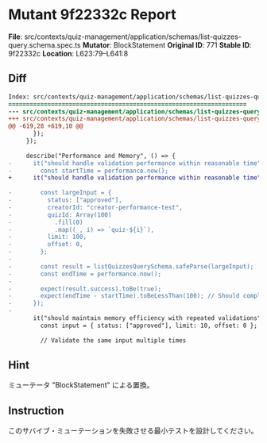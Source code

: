 # Mutant 9f22332c Report

**File**: src/contexts/quiz-management/application/schemas/list-quizzes-query.schema.spec.ts
**Mutator**: BlockStatement
**Original ID**: 771
**Stable ID**: 9f22332c
**Location**: L623:79–L641:8

## Diff

```diff
Index: src/contexts/quiz-management/application/schemas/list-quizzes-query.schema.spec.ts
===================================================================
--- src/contexts/quiz-management/application/schemas/list-quizzes-query.schema.spec.ts	original
+++ src/contexts/quiz-management/application/schemas/list-quizzes-query.schema.spec.ts	mutated #771
@@ -619,28 +619,10 @@
       });
     });
 
     describe("Performance and Memory", () => {
-      it("should handle validation performance within reasonable time", () => {
-        const startTime = performance.now();
+      it("should handle validation performance within reasonable time", () => {});
 
-        const largeInput = {
-          status: ["approved"],
-          creatorId: "creator-performance-test",
-          quizId: Array(100)
-            .fill(0)
-            .map((_, i) => `quiz-${i}`),
-          limit: 100,
-          offset: 0,
-        };
-
-        const result = listQuizzesQuerySchema.safeParse(largeInput);
-        const endTime = performance.now();
-
-        expect(result.success).toBe(true);
-        expect(endTime - startTime).toBeLessThan(100); // Should complete within 100ms
-      });
-
       it("should maintain memory efficiency with repeated validations", () => {
         const input = { status: ["approved"], limit: 10, offset: 0 };
 
         // Validate the same input multiple times
```

## Hint

ミューテータ "BlockStatement" による置換。

## Instruction

このサバイブ・ミューテーションを失敗させる最小テストを設計してください。
